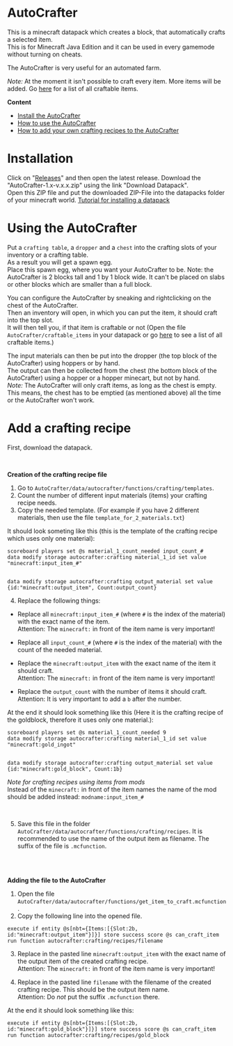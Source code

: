 # AutoCrafter

This is a minecraft datapack which creates a block, that automatically crafts a selected item.  
This is for Minecraft Java Edition and it can be used in every gamemode without turning on cheats.

The AutoCrafter is very useful for an automated farm.


*Note:* At the moment it isn't possible to craft every item. More items will be added. Go <a href='AutoCrafter/craftable_items.txt'>here</a> for a list of all craftable items.


**Content**
- <a href='#installation'>Install the AutoCrafter</a>
- <a href='#using-the-autocrafter'>How to use the AutoCrafter</a>
- <a href='#add-a-crafting-recipe'>How to add your own crafting recipes to the AutoCrafter</a>



# Installation

Click on "<a href='https://github.com/shueppin/AutoCrafter-Datapack/releases'>Releases</a>" and then open the latest release. Download the "AutoCrafter-1.x-v.x.x.zip" using the link "Download Datapack".  
Open this ZIP file and put the downloaded ZIP-File into the datapacks folder of your minecraft world. 
<a href='https://minecraft.fandom.com/wiki/Tutorials/Installing_a_data_pack'>Tutorial for installing a datapack</a>



# Using the AutoCrafter

Put a `crafting table`, a `dropper` and a `chest` into the crafting slots of your inventory or a crafting table.  
As a result you will get a spawn egg.  
Place this spawn egg, where you want your AutoCrafter to be. Note: the AutoCrafter is 2 blocks tall and 1 by 1 block wide. It can't be placed on slabs or other blocks which are smaller than a full block.

You can configure the AutoCrafter by sneaking and rightclicking on the chest of the AutoCrafter.  
Then an inventory will open, in which you can put the item, it should craft into the top slot.  
It will then tell you, if that item is craftable or not (Open the file `AutoCrafter/craftable_items` in your datapack or go <a href='AutoCrafter/craftable_items.txt'>here</a> to see a list of all craftable items.)

The input materials can then be put into the dropper (the top block of the AutoCrafter) using hoppers or by hand.  
The output can then be collected from the chest (the bottom block of the AutoCrafter) using a hopper or a hopper minecart, but not by hand.  
*Note:* The AutoCrafter will only craft items, as long as the chest is empty. This means, the chest has to be emptied (as mentioned above) all the time or the AutoCrafter won't work.



# Add a crafting recipe

First, download the datapack.

<br/>

**Creation of the crafting recipe file**

1. Go to `AutoCrafter/data/autocrafter/functions/crafting/templates`.  
2. Count the number of different input materials (items) your crafting recipe needs.  
3. Copy the needed template. (For example if you have 2 different materials, then use the file `template_for_2_materials.txt`)

It should look someting like this (this is the template of the crafting recipe which uses only one material):

```mcfunction
scoreboard players set @s material_1_count_needed input_count_#
data modify storage autocrafter:crafting material_1_id set value "minecraft:input_item_#"


data modify storage autocrafter:crafting output_material set value {id:"minecraft:output_item", Count:output_count}
```

4. Replace the following things: 

- Replace all `minecraft:input_item_#` (where `#` is the index of the material) with the exact name of the item.  
  Attention: The `minecraft:` in front of the item name is very important!

- Replace all `input_count_#` (where `#` is the index of the material) with the count of the needed material. 

- Replace the `minecraft:output_item` with the exact name of the item it should craft.  
  Attention: The `minecraft:` in front of the item name is very important!

- Replace the `output_count` with the number of items it should craft.  
  Attention: It is very important to add a `b` after the number.

At the end it should look something like this (Here it is the crafting recipe of the goldblock, therefore it uses only one material.):

```mcfunction
scoreboard players set @s material_1_count_needed 9
data modify storage autocrafter:crafting material_1_id set value "minecraft:gold_ingot"


data modify storage autocrafter:crafting output_material set value {id:"minecraft:gold_block", Count:1b}
```

*Note for crafting recipes using items from mods*  
Instead of the `minecraft:` in front of the item names the name of the mod should be added instead: `modname:input_item_#`

<br/>

5. Save this file in the folder `AutoCrafter/data/autocrafter/functions/crafting/recipes`. It is recommended to use the name of the output item as filename. The suffix of the file is `.mcfunction`.

<br/>
<br/>

**Adding the file to the AutoCrafter**

1. Open the file `AutoCrafter/data/autocrafter/functions/get_item_to_craft.mcfunction`.
2. Copy the following line into the opened file.

```mcfunction
execute if entity @s[nbt={Items:[{Slot:2b, id:"minecraft:output_item"}]}] store success score @s can_craft_item run function autocrafter:crafting/recipes/filename
```

3. Replace in the pasted line `minecraft:output_item` with the exact name of the output item of the created crafting recipe.  
   Attention: The `minecraft:` in front of the item name is very important!

4. Replace in the pasted line `filename` with the filename of the created crafting recipe. This should be the output item name.  
   Attention: Do *not* put the suffix `.mcfunction` there.

At the end it should look something like this:

```mcfunction
execute if entity @s[nbt={Items:[{Slot:2b, id:"minecraft:gold_block"}]}] store success score @s can_craft_item run function autocrafter:crafting/recipes/gold_block
```
